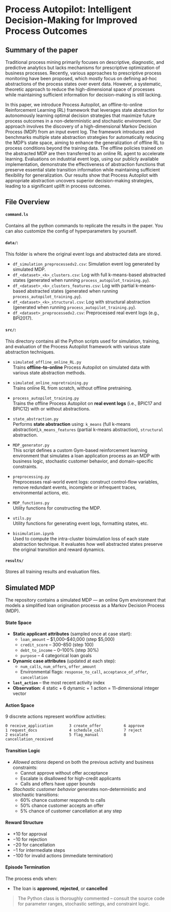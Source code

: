 # Process Autopilot: Intelligent Decision-Making for Improved Process Outcomes

## Summary of the paper
Traditional process mining primarily focuses on descriptive, diagnostic, and predictive analytics but lacks mechanisms for prescriptive optimization of business processes. Recently, various approaches to prescriptive process monitoring have been proposed, which mostly focus on defining ad-hoc abstractions of the process states over event data. However, a systematic, theoretic approach to reduce the high-dimensional space of processes while maintaining sufficient information for decision-making is still lacking.

In this paper, we introduce Process Autopilot, an offline-to-online Reinforcement Learning (RL) framework that leverages state abstraction for autonomously learning optimal decision strategies that maximize future process outcomes in a non-deterministic and stochastic environment. Our approach involves the discovery of a high-dimensional Markov Decision Process (MDP) from an input event log. The framework introduces and benchmarks multiple state abstraction strategies for automatically reducing the MDP’s state space, aiming to enhance the generalization of offline RL to process conditions beyond the training data. The offline policies trained on the abstracted MDP are then transferred to an online RL agent to accelerate learning. Evaluations on industrial event logs, using our publicly available implementation, demonstrate the effectiveness of abstraction functions that preserve essential state transition information while maintaining sufficient flexibility for generalization. Our results show that Process Autopilot with appropriate abstraction uncovers superior decision-making strategies, leading to a significant uplift in process outcomes.

## File Overview
#### `command.ls`
Contains all the python commands to replicate the results in the paper. You can also customize the config of hyperparameters by yourself.
#### `data/`:
This folder is where the original event logs and abstracted data are stored. 
- `df_simulation_preprocessedv2.csv`: Simulation event log generated by simulated MDP.
- `df_<dataset>_<k>_clusters.csv`: Log with full k-means-based abstracted states (generated when running `process_autopilot_training.py`).
- `df_<dataset>_<k>_clusters_features.csv`: Log with partial k-means-based abstracted states (generated when running `process_autopilot_training.py`).
- `df_<dataset>_<k>_structural.csv`: Log with structural abstraction (generated when running `process_autopilot_training.py`).
- `df_<dataset>_preprocessedv2.csv`: Preprocessed real event logs (e.g., BPI2017).
#### `src/`:
This directory contains all the Python scripts used for simulation, training, and evaluation of the Process Autopilot framework with various state abstraction techniques.
- `simulated_offline_online_RL.py`  
  Trains **offline-to-online** Process Autopilot on simulated data with various state abstraction methods.

- `simulated_online_nopretraining.py`  
  Trains online RL from scratch, without offline pretraining.

- `process_autopilot_training.py`  
  Trains the offline Process Autopilot on **real event logs** (i.e., BPIC17 and BPIC12) with or without abstractions.

- `state_abstraction.py`  
  Performs **state abstraction** using: `k_means` (full k-means abstraction),`k_means_features` (partial k-means abstraction), `structural` abstraction.

- `MDP_generator.py`  
  This script defines a custom Gym-based reinforcement learning environment that simulates a loan application process as an MDP with business logic, stochastic customer behavior, and domain-specific constraints.
  
- `preprocessing.py`  
  Preprocesses real-world event logs: construct control-flow variables, remove redundant events, incomplete or infrequent traces, environmental actions, etc. 

- `MDP_functions.py`  
  Utility functions for constructing the MDP.

- `utils.py`  
  Utility functions for generating event logs, formatting states, etc.

- `bisimulation.ipynb`  
  Used to compute the intra-cluster bisimulation loss of each state abstraction technique. It evaluates how well abstracted states preserve the original transition and reward dynamics.

#### `results/`
Stores all training results and evaluation files.

## Simulated MDP

The repository contains a simulated MDP — an online Gym environment that models a simplified loan origination processs as a Markov Decision Process (MDP).

#### State Space

- **Static applicant attributes** (sampled once at case start):
  - `loan_amount` – \$1,000–\$40,000 (step \$5,000)
  - `credit_score` – 300–850 (step 100)
  - `debt_to_income` – 0–100% (step 30%)
  - `purpose` – 4 categorical loan goals
- **Dynamic case attributes** (updated at each step):
  - `num_calls`, `num_offers`, `offer_amount`
  - Environmental flags: `response_to_call`, `acceptance_of_offer`, `cancellation`
- **`last_action`** – the most recent activity index
- **Observation**: 4 static + 6 dynamic + 1 action = 11-dimensional integer vector

#### Action Space

9 discrete actions represent workflow activities:

```
0 receive_application       3 create_offer          6 approve  
1 request_docs              4 schedule_call         7 reject  
2 escalate                  5 flag_manual           8 cancellation_received  
```

#### Transition Logic

- *Allowed actions* depend on both the previous activity and business constraints:
  - Cannot approve without offer acceptance
  - Escalate is disallowed for high-credit applicants
  - Calls and offers have upper bounds
- *Stochastic customer behavior* generates non-deterministic and stochastic transitions:
  - 60% chance customer responds to calls  
  - 50% chance customer accepts an offer  
  - 5% chance of customer cancellation at any step

#### Reward Structure

- +10 for approval  
- −10 for rejection  
- −20 for cancellation  
- −1 for intermediate steps  
- −100 for invalid actions (immediate termination)

#### Episode Termination

The process ends when:
- The loan is **approved**, **rejected**, or **cancelled**

> The Python class is thoroughly commented – consult the source code for parameter ranges, stochastic settings, and constraint logic.